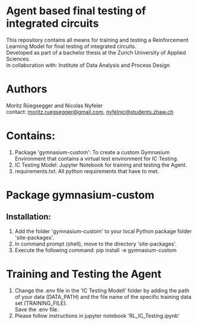 # Agent based final testing of integrated circuits
This repository contains all means for training and testing a Reinforcement Learning Model for final testing of integrated circuits.\
Developed as part of a bachelor thesis at the Zurich University of Applied Sciences.\
In collaboration with: Institute of Data Analysis and Process Design
# Authors
Moritz Rüegsegger and Nicolas Nyfeler\
contact: moritz.ruegsegger@gmail.com, nyfelnic@students.zhaw.ch
# Contains:
1) Package 'gymnasium-custom': To create a custom Gymnasium Environment that contains a virtual test environment for IC Testing.
2) IC Testing Model: Jupyter Notebook for training and testing the Agent.
3) requirements.txt: All python requirements that have to met.
# Package gymnasium-custom
## Installation:
1) Add the folder 'gymnasium-custom' to your local Python package folder 'site-packages'.
2) In command prompt (shell), move to the directory 'site-packages'.
3) Execute the following command: pip install -e gymnasium-custom
# Training and Testing the Agent
1) Change the .env file in the 'IC Testing Modell' folder by adding the path of your data (DATA_PATH) and the file name of the specific training data set (TRAINING_FILE).\
Save the .env file.
2) Please follow instructions in jupyter notebook 'RL_IC_Testing.ipynb'
